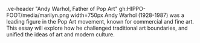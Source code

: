.ve-header "Andy Warhol, Father of Pop Art" gh:HIPPO-FOOT/media/marilyn.png width=750px
Andy Warhol (1928-1987) was a leading figure in the Pop Art movement, known for commercial and fine art. This essay will explore how he challenged traditional art boundaries, and unified the ideas of art and modern culture. 